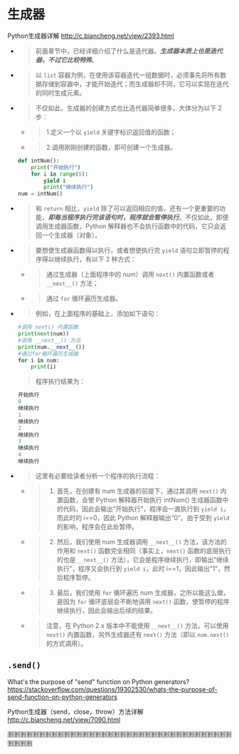 
# 生成器

Python生成器详解 http://c.biancheng.net/view/2393.html
- > 前面章节中，已经详细介绍了什么是迭代器。***生成器本质上也是迭代器，不过它比较特殊***。
- > 以 `list` 容器为例，在使用该容器迭代一组数据时，必须事先将所有数据存储到容器中，才能开始迭代；而生成器却不同，它可以实现在迭代的同时生成元素。
- > 不仅如此，生成器的创建方式也比迭代器简单很多，大体分为以下 2 步：
  * > 1.定义一个以 `yield` 关键字标识返回值的函数；
  * > 2.调用刚刚创建的函数，即可创建一个生成器。
  ```py
  def intNum():
      print("开始执行")
      for i in range(5):
          yield i
          print("继续执行")
  num = intNum()
  ```
- > 和 `return` 相比，`yield` 除了可以返回相应的值，还有一个更重要的功能，***即每当程序执行完该语句时，程序就会暂停执行***。不仅如此，即便调用生成器函数，Python 解释器也不会执行函数中的代码，它只会返回一个生成器（对象）。
- > 要想使生成器函数得以执行，或者想使执行完 `yield` 语句立即暂停的程序得以继续执行，有以下 2 种方式：
  * > 通过生成器（上面程序中的 num）调用 `next()` 内置函数或者 `__next__()` 方法；
  * > 通过 `for` 循环遍历生成器。
- > 例如，在上面程序的基础上，添加如下语句：
  ```py
  #调用 next() 内置函数
  print(next(num))
  #调用 __next__() 方法
  print(num.__next__())
  #通过for循环遍历生成器
  for i in num:
      print(i)
  ```
  > 程序执行结果为：
  ```py
  开始执行
  0
  继续执行
  1
  继续执行
  2
  继续执行
  3
  继续执行
  4
  继续执行
  ```
- > 这里有必要给读者分析一个程序的执行流程：
  * > 1) 首先，在创建有 num 生成器的前提下，通过其调用 `next()` 内置函数，会使 Python 解释器开始执行 intNum() 生成器函数中的代码，因此会输出“开始执行”，程序会一直执行到 `yield i`，而此时的 i==0，因此 Python 解释器输出“0”。由于受到 `yield` 的影响，程序会在此处暂停。
  * > 2) 然后，我们使用 num 生成器调用 `__next__()` 方法，该方法的作用和 `next()` 函数完全相同（事实上，`next()` 函数的底层执行的也是 `__next__()` 方法），它会是程序继续执行，即输出“继续执行”，程序又会执行到 `yield i`，此时 i==1，因此输出“1”，然后程序暂停。
  * > 3) 最后，我们使用 `for` 循环遍历 num 生成器，之所以能这么做，是因为 `for` 循环底层会不断地调用 `next()` 函数，使暂停的程序继续执行，因此会输出后续的结果。
  * > 注意，在 Python 2.x 版本中不能使用 `__next__()` 方法，可以使用 `next()` 内置函数，另外生成器还有 `next()` 方法（即以 `num.next()` 的方式调用）。

## `.send()`

What's the purpose of "send" function on Python generators? https://stackoverflow.com/questions/19302530/whats-the-purpose-of-send-function-on-python-generators

Python生成器（send，close，throw）方法详解 http://c.biancheng.net/view/7090.html

:u5272::u5272::u5272::u5272::u5272::u5272::u5272::u5272::u5272::u5272::u5272::u5272::u5272::u5272::u5272::u5272::u5272::u5272::u5272::u5272::u5272::u5272::u5272::u5272::u5272::u5272::u5272::u5272::u5272::u5272::u5272::u5272::u5272::u5272::u5272::u5272::u5272::u5272::u5272::u5272:
